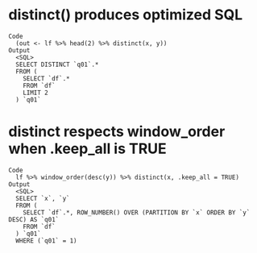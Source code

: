 # distinct() produces optimized SQL

    Code
      (out <- lf %>% head(2) %>% distinct(x, y))
    Output
      <SQL>
      SELECT DISTINCT `q01`.*
      FROM (
        SELECT `df`.*
        FROM `df`
        LIMIT 2
      ) `q01`

# distinct respects window_order when .keep_all is TRUE

    Code
      lf %>% window_order(desc(y)) %>% distinct(x, .keep_all = TRUE)
    Output
      <SQL>
      SELECT `x`, `y`
      FROM (
        SELECT `df`.*, ROW_NUMBER() OVER (PARTITION BY `x` ORDER BY `y` DESC) AS `q01`
        FROM `df`
      ) `q01`
      WHERE (`q01` = 1)

